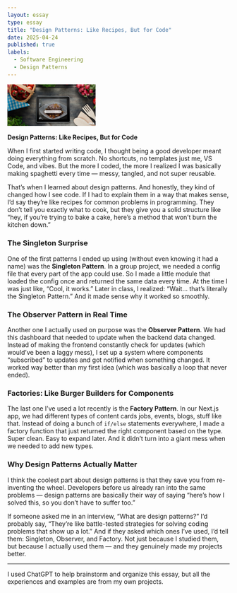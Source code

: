 ```yaml
---
layout: essay  
type: essay  
title: "Design Patterns: Like Recipes, But for Code"  
date: 2025-04-24  
published: true  
labels:  
  - Software Engineering  
  - Design Patterns  
---
```


<img width="200px" class="rounded float-start pe-4" src="../img/recipe-code/recipe-code.jpg">

**Design Patterns: Like Recipes, But for Code**

When I first started writing code, I thought being a good developer meant doing everything from scratch. No shortcuts, no templates just me, VS Code, and vibes. But the more I coded, the more I realized I was basically making spaghetti every time — messy, tangled, and not super reusable.

That’s when I learned about design patterns. And honestly, they kind of changed how I see code. If I had to explain them in a way that makes sense, I’d say they’re like recipes for common problems in programming. They don’t tell you exactly what to cook, but they give you a solid structure like “hey, if you’re trying to bake a cake, here’s a method that won’t burn the kitchen down.”

### The Singleton Surprise

One of the first patterns I ended up using (without even knowing it had a name) was the **Singleton Pattern**. In a group project, we needed a config file that every part of the app could use. So I made a little module that loaded the config once and returned the same data every time. At the time I was just like, “Cool, it works.” Later in class, I realized: “Wait… that’s literally the Singleton Pattern.” And it made sense why it worked so smoothly.

### The Observer Pattern in Real Time

Another one I actually used on purpose was the **Observer Pattern**. We had this dashboard that needed to update when the backend data changed. Instead of making the frontend constantly check for updates (which would’ve been a laggy mess), I set up a system where components “subscribed” to updates and got notified when something changed. It worked way better than my first idea (which was basically a loop that never ended).

### Factories: Like Burger Builders for Components

The last one I’ve used a lot recently is the **Factory Pattern**. In our Next.js app, we had different types of content cards jobs, events, blogs, stuff like that. Instead of doing a bunch of `if/else` statements everywhere, I made a factory function that just returned the right component based on the type. Super clean. Easy to expand later. And it didn’t turn into a giant mess when we needed to add new types.

### Why Design Patterns Actually Matter

I think the coolest part about design patterns is that they save you from re-inventing the wheel. Developers before us already ran into the same problems — design patterns are basically their way of saying “here’s how I solved this, so you don’t have to suffer too.”

If someone asked me in an interview, “What are design patterns?” I’d probably say, “They’re like battle-tested strategies for solving coding problems that show up a lot.” And if they asked which ones I’ve used, I’d tell them: Singleton, Observer, and Factory. Not just because I studied them, but because I actually used them — and they genuinely made my projects better.

---

I used ChatGPT to help brainstorm and organize this essay, but all the experiences and examples are from my own projects.
